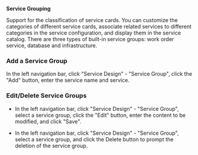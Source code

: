 **Service Grouping**

Support for the classification of service cards. You can customize the categories of different service cards, associate related services to different categories in the service configuration, and display them in the service catalog. There are three types of built-in service groups: work order service, database and infrastructure.

### Add a Service Group

In the left navigation bar, click "Service Design" - "Service Group", click the "Add" button, enter the service name and service.

### Edit/Delete Service Groups

-   In the left navigation bar, click "Service Design" - "Service Group", select a service group, click the "Edit" button, enter the content to be modified, and click "Save".

-   In the left navigation bar, click "Service Design" - "Service Group", select a service group, and click the Delete button to prompt the deletion of the service group.

